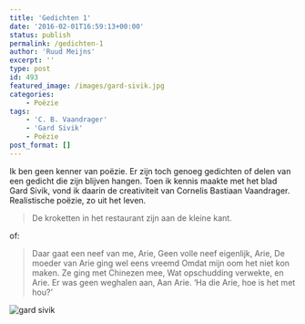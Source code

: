 ```yaml
---
title: 'Gedichten 1'
date: '2016-02-01T16:59:13+00:00'
status: publish
permalink: /gedichten-1
author: 'Ruud Meijns'
excerpt: ''
type: post
id: 493
featured_image: /images/gard-sivik.jpg
categories:
    - Poëzie
tags:
    - 'C. B. Vaandrager'
    - 'Gard Sivik'
    - Poëzie
post_format: []
---
```

Ik ben geen kenner van poëzie. Er zijn toch genoeg gedichten of delen van een gedicht die zijn blijven hangen. Toen ik kennis maakte met het blad Gard Sivik, vond ik daarin de creativiteit van Cornelis Bastiaan Vaandrager. Realistische poëzie, zo uit het leven.

> De kroketten in het restaurant
> zijn aan de kleine kant.

of:

> Daar gaat een neef van me, Arie,
> Geen volle neef eigenlijk, Arie,
> De moeder van Arie ging wel eens vreemd
> Omdat mijn oom het niet kon maken.
> Ze ging met Chinezen mee,
> Wat opschudding verwekte, en Arie.
> Er was geen weghalen aan,
> Aan Arie.
> ‘Ha die Arie, hoe is het met hou?’

![gard sivik](/images/gard-sivik.jpg)